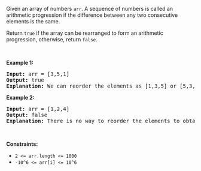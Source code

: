 <div><p>Given an array of numbers <code>arr</code>.&nbsp;A sequence of numbers is called an arithmetic progression&nbsp;if the difference between any two consecutive elements is the same.</p>

<p>Return <code>true</code>&nbsp;if the array can be rearranged to form an arithmetic progression, otherwise, return <code>false</code>.</p>

<p>&nbsp;</p>
<p><strong>Example 1:</strong></p>

<pre><strong>Input:</strong> arr = [3,5,1]
<strong>Output:</strong> true
<strong>Explanation: </strong>We can reorder the elements as [1,3,5] or [5,3,1] with differences 2 and -2 respectively, between each consecutive elements.
</pre>

<p><strong>Example 2:</strong></p>

<pre><strong>Input:</strong> arr = [1,2,4]
<strong>Output:</strong> false
<strong>Explanation: </strong>There is no way to reorder the elements to obtain an arithmetic progression.
</pre>

<p>&nbsp;</p>
<p><strong>Constraints:</strong></p>

<ul>
	<li><code>2 &lt;= arr.length &lt;= 1000</code></li>
	<li><code>-10^6 &lt;= arr[i] &lt;= 10^6</code></li>
</ul>
</div>
